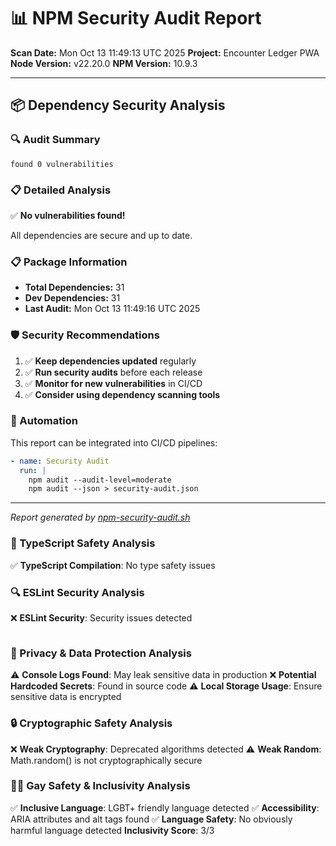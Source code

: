 # 📊 NPM Security Audit Report

**Scan Date:** Mon Oct 13 11:49:13 UTC 2025
**Project:** Encounter Ledger PWA
**Node Version:** v22.20.0
**NPM Version:** 10.9.3

---

## 📦 Dependency Security Analysis

### 🔍 Audit Summary

```
found 0 vulnerabilities
```

### 📋 Detailed Analysis

✅ **No vulnerabilities found!**

All dependencies are secure and up to date.

### 📋 Package Information

- **Total Dependencies:** 31
- **Dev Dependencies:** 31
- **Last Audit:** Mon Oct 13 11:49:16 UTC 2025

### 🛡️ Security Recommendations

1. ✅ **Keep dependencies updated** regularly
2. ✅ **Run security audits** before each release
3. ✅ **Monitor for new vulnerabilities** in CI/CD
4. ✅ **Consider using dependency scanning tools**

### 🤖 Automation

This report can be integrated into CI/CD pipelines:

```yaml
- name: Security Audit
  run: |
    npm audit --audit-level=moderate
    npm audit --json > security-audit.json
```

---
*Report generated by [npm-security-audit.sh](./scripts/npm-security-audit.sh)*
### 🧪 TypeScript Safety Analysis

✅ **TypeScript Compilation**: No type safety issues

### 🔍 ESLint Security Analysis

❌ **ESLint Security**: Security issues detected
```json
```

### 🔐 Privacy & Data Protection Analysis

⚠️ **Console Logs Found**: May leak sensitive data in production
❌ **Potential Hardcoded Secrets**: Found in source code
⚠️ **Local Storage Usage**: Ensure sensitive data is encrypted

### 🔒 Cryptographic Safety Analysis

❌ **Weak Cryptography**: Deprecated algorithms detected
⚠️ **Weak Random**: Math.random() is not cryptographically secure

### 🏳️‍🌈 Gay Safety & Inclusivity Analysis

✅ **Inclusive Language**: LGBT+ friendly language detected
✅ **Accessibility**: ARIA attributes and alt tags found
✅ **Language Safety**: No obviously harmful language detected
**Inclusivity Score**: 3/3

